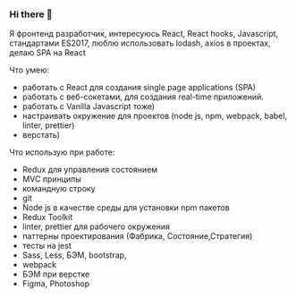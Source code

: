 ### Hi there 👋

<!--
**bea00811/bea00811** is a ✨ _special_ ✨ repository because its `README.md` (this file) appears on your GitHub profile.

Here are some ideas to get you started:

- 🔭 I’m currently working on ...
- 🌱 I’m currently learning ...
- 👯 I’m looking to collaborate on ...
- 🤔 I’m looking for help with ...
- 💬 Ask me about ...
- 📫 How to reach me: ...
- 😄 Pronouns: ...
- ⚡ Fun fact: ...
-->

Я фронтенд разработчик, интересуюсь React, React hooks, Javascript, стандартами ES2017, люблю использовать lodash, axios в проектах,
делаю SPA на React


Что умею:
- работать с React для создания single page applications (SPA)
- работать с веб-сокетами, для создания real-time приложений.
- работать с Vanilla Javascript тоже)
- настраивать окружение для проектов (node js, npm, webpack, babel, linter, prettier)
- верстать)

Что использую при работе:

- Redux для управления состоянием
- MVC принципы
- командную строку
- git
- Node js в качестве среды для установки npm пакетов
- Redux Toolkit 
- linter, prettier для рабочего окружения
- паттерны проектирования (Фабрика, Состояние,Стратегия)
- тесты на jest
- Sass, Less, БЭМ, bootstrap, 
- webpack
- БЭМ при верстке
- Figma, Photoshop


